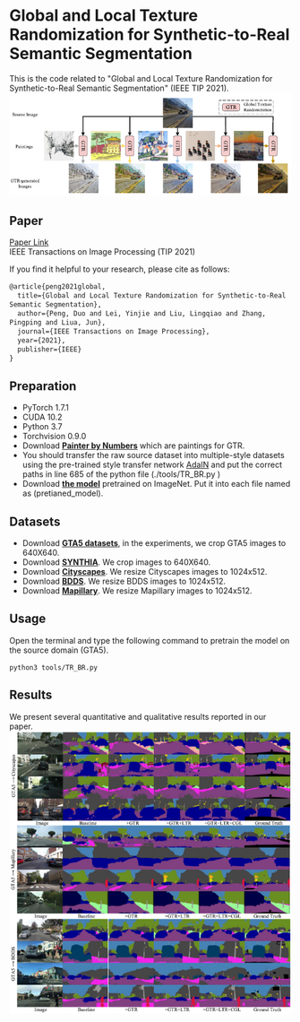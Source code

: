 # Global and Local Texture Randomization for Synthetic-to-Real Semantic Segmentation
This is the code related to "Global and Local Texture Randomization for Synthetic-to-Real Semantic Segmentation" (IEEE TIP 2021).
![](./Pic_GTR.jpg)
## Paper 

[Paper Link](https://ieeexplore.ieee.org/document/9489280)  
IEEE Transactions on Image Processing (TIP 2021)

If you find it helpful to your research, please cite as follows:

```
@article{peng2021global,
  title={Global and Local Texture Randomization for Synthetic-to-Real Semantic Segmentation},
  author={Peng, Duo and Lei, Yinjie and Liu, Lingqiao and Zhang, Pingping and Liua, Jun},
  journal={IEEE Transactions on Image Processing},
  year={2021},
  publisher={IEEE}
}
```

## Preparation
* PyTorch 1.7.1
* CUDA 10.2
* Python 3.7
* Torchvision 0.9.0
* Download [**Painter by Numbers**](https://www.kaggle.com/c/painter-by-numbers/) which are paintings for GTR.
* You should transfer the raw source dataset into multiple-style datasets using the pre-trained style transfer network [AdaIN](https://github.com/xunhuang1995/AdaIN-style) and put the correct paths in line 685 of the python file (./tools/TR_BR.py )
* Download [**the model**](http://vllab.ucmerced.edu/ytsai/CVPR18/DeepLab_resnet_pretrained_init-f81d91e8.pth) pretrained on ImageNet. Put it into each file named as  (pretianed_model).


## Datasets
- Download [**GTA5 datasets**](https://download.visinf.tu-darmstadt.de/data/from_games/), in the experiments, we crop GTA5 images to 640X640.
- Download [**SYNTHIA**](http://synthia-dataset.net/download/808/). We crop images to 640X640.
- Download [**Cityscapes**](https://www.cityscapes-dataset.com/). We resize Cityscapes images to 1024x512. 
- Download [**BDDS**](https://doc.bdd100k.com/download.html). We resize BDDS images to 1024x512. 
- Download [**Mapillary**](https://www.mapillary.com/datasets). We resize Mapillary images to 1024x512. 

## Usage
Open the terminal and type the following command to pretrain the model on the source domain (GTA5).
```
python3 tools/TR_BR.py
```

## Results
We present several quantitative and qualitative results reported in our paper.
![](./Pic_visual.jpg)

